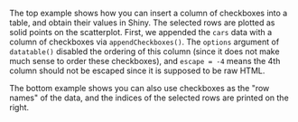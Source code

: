The top example shows how you can insert a column of checkboxes into a table, and obtain their values in Shiny. The selected rows are plotted as solid points on the scatterplot. First, we appended the `cars` data with a column of checkboxes via `appendCheckboxes()`. The `options` argument of `datatable()` disabled the ordering of this column (since it does not make much sense to order these checkboxes), and `escape = -4` means the 4th column should not be escaped since it is supposed to be raw HTML.

The bottom example shows you can also use checkboxes as the "row names" of the data, and the indices of the selected rows are printed on the right.
